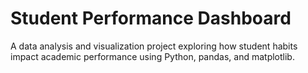 # Student Performance Dashboard 

A data analysis and visualization project exploring how student habits impact academic performance using Python, pandas, and matplotlib.
